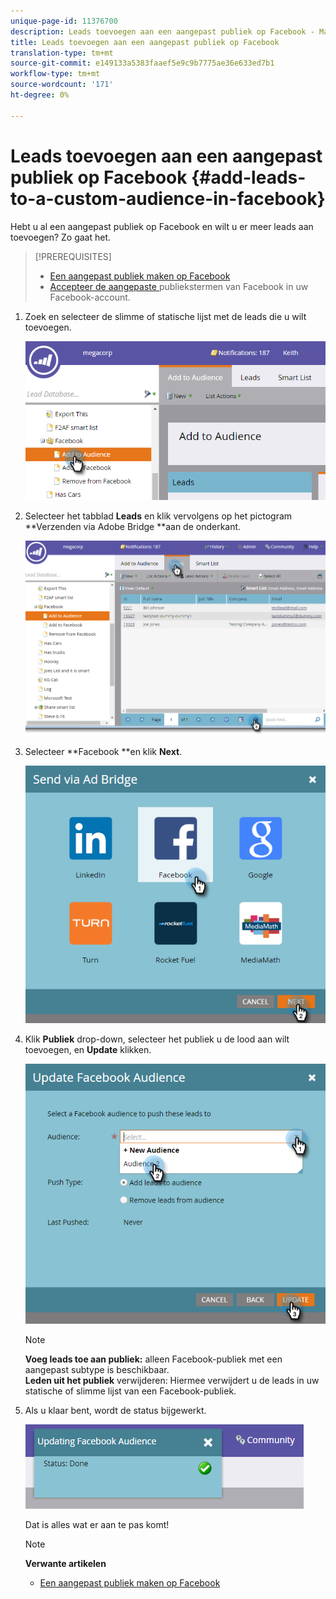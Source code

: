 ```yaml
---
unique-page-id: 11376700
description: Leads toevoegen aan een aangepast publiek op Facebook - Marketo Docs - Productdocumentatie
title: Leads toevoegen aan een aangepast publiek op Facebook
translation-type: tm+mt
source-git-commit: e149133a5383faaef5e9c9b7775ae36e633ed7b1
workflow-type: tm+mt
source-wordcount: '171'
ht-degree: 0%

---
```



# Leads toevoegen aan een aangepast publiek op Facebook {#add-leads-to-a-custom-audience-in-facebook}

Hebt u al een aangepast publiek op Facebook en wilt u er meer leads aan toevoegen? Zo gaat het.

>[!PREREQUISITES]
>
>* [Een aangepast publiek maken op Facebook](create-a-custom-audience-in-facebook.md)
>* [Accepteer de aangepaste ](https://www.facebook.com/ads/manage/customaudiences/tos.php) publiekstermen van Facebook in uw Facebook-account.

>



1. Zoek en selecteer de slimme of statische lijst met de leads die u wilt toevoegen.

   ![](assets/one.png)

1. Selecteer het tabblad **Leads** en klik vervolgens op het pictogram **Verzenden via Adobe Bridge **aan de onderkant.

   ![](assets/two-1.png)

1. Selecteer **Facebook **en klik **Next**.

   ![](assets/three.png)

1. Klik **Publiek** drop-down, selecteer het publiek u de lood aan wilt toevoegen, en **Update** klikken.

   ![](assets/4.png)

   >[!NOTE]
   >
   >**Voeg leads toe aan publiek:** alleen Facebook-publiek met een aangepast subtype is beschikbaar.\
   >**Leden uit het publiek** verwijderen: Hiermee verwijdert u de leads in uw statische of slimme lijst van een Facebook-publiek.

1. Als u klaar bent, wordt de status bijgewerkt.

   ![](assets/five-1.png)

   Dat is alles wat er aan te pas komt!

   >[!NOTE]
   >
   >**Verwante artikelen**
   >
   >    
   >    
   >    * [Een aangepast publiek maken op Facebook](create-a-custom-audience-in-facebook.md)


